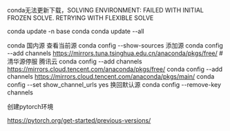 conda无法更新下载，SOLVING ENVIRONMENT: FAILED WITH INITIAL FROZEN SOLVE. RETRYING WITH FLEXIBLE SOLVE

conda update -n base conda
conda update --all





conda 国内源
查看当前源
conda config --show-sources
添加源
conda config --add channels https://mirrors.tuna.tsinghua.edu.cn/anaconda/pkgs/free/  #清华源停服 
腾讯云
conda config --add channels https://mirrors.cloud.tencent.com/anaconda/pkgs/free/
conda config --add channels https://mirrors.cloud.tencent.com/anaconda/pkgs/main/
conda config --set show_channel_urls yes
换回默认源
conda config --remove-key channels



创建pytorch环境

https://pytorch.org/get-started/previous-versions/

